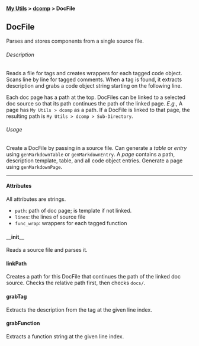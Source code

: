 #### [My Utils](index.html) > [dcomp](dcomp.html) > DocFile

## DocFile

Parses and stores components from a single source file.

###### Description

Reads a file for tags and creates wrappers for each tagged code object. Scans line by line for tagged comments. When a tag is found, it extracts description and grabs a code object string starting on the following line. 

Each doc page has a path at the top. DocFiles can be linked to a selected doc source so that its path continues the path of the linked page. *E.g.*, A page has `My Utils > dcomp` as a path. If a DocFile is linked to that page, the resulting path is `My Utils > dcomp > Sub-Directory`.

###### Usage

Create a DocFile by passing in a source file. Can generate a *table* or *entry* using `genMarkdownTable` or `genMarkdownEntry`. A *page* contains a path, description template, table, and all code object entries. Generate a page using `genMarkdownPage`.

---

#### Attributes

All attributes are strings.

- `path`: path of doc page; is template if not linked.
- `lines`: the lines of source file
- `func_wrap`: wrappers for each tagged function

#### \_\_init\_\_

Reads a source file and parses it.

#### linkPath

Creates a path for this DocFile that continues the path of the linked doc source. Checks the relative path first, then checks `docs/`.

#### grabTag

Extracts the description from the tag at the given line index.

#### grabFunction

Extracts a function string at the given line index.

